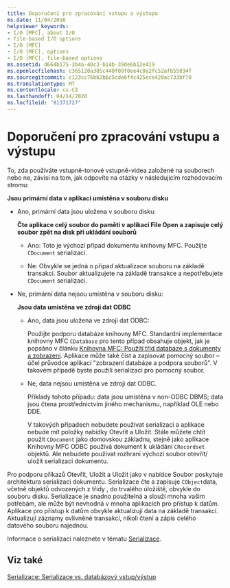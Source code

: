 ```yaml
---
title: Doporučení pro zpracování vstupu a výstupu
ms.date: 11/04/2016
helpviewer_keywords:
- I/O [MFC], about I/O
- file-based I/O options
- I/O [MFC]
- I/O [MFC], options
- I/O [MFC], file-based options
ms.assetid: d664b175-3b4a-40c3-b14b-39de6b12e419
ms.openlocfilehash: c365120a385c440f09f0ee4c0a2fc52afb55834f
ms.sourcegitcommit: c123cc76bb2b6c5cde6f4c425ece420ac733bf70
ms.translationtype: MT
ms.contentlocale: cs-CZ
ms.lasthandoff: 04/14/2020
ms.locfileid: "81371727"
---
```

# <a name="recommendations-for-handling-inputoutput"></a>Doporučení pro zpracování vstupu a výstupu

To, zda používáte vstupně-tonové vstupně-videa založené na souborech nebo ne, závisí na tom, jak odpovíte na otázky v následujícím rozhodovacím stromu:

**Jsou primární data v aplikaci umístěna v souboru disku**

- Ano, primární data jsou uložena v souboru disku:

   **Čte aplikace celý soubor do paměti v aplikaci File Open a zapisuje celý soubor zpět na disk při ukládání souborů**

  - Ano: Toto je výchozí případ dokumentu knihovny MFC. Použijte `CDocument` serializaci.

  - Ne: Obvykle se jedná o případ aktualizace souboru na základě transakcí. Soubor aktualizujete na základě transakce a nepotřebujete `CDocument` serializaci.

- Ne, primární data nejsou umístěna v souboru disku:

   **Jsou data umístěna ve zdroji dat ODBC**

  - Ano, data jsou uložena ve zdroji dat ODBC:

      Použijte podporu databáze knihovny MFC. Standardní implementace knihovny MFC `CDatabase` pro tento případ obsahuje objekt, jak je popsáno v článku [Knihovna MFC: Použití tříd databáze s dokumenty a zobrazení](../data/mfc-using-database-classes-with-documents-and-views.md). Aplikace může také číst a zapisovat pomocný soubor – účel průvodce aplikací "zobrazení databáze a podpora souborů". V takovém případě byste použili serializaci pro pomocný soubor.

  - Ne, data nejsou umístěna ve zdroji dat ODBC.

      Příklady tohoto případu: data jsou umístěna v non-ODBC DBMS; data jsou čtena prostřednictvím jiného mechanismu, například OLE nebo DDE.

      V takových případech nebudete používat serializaci a aplikace nebude mít položky nabídky Otevřít a Uložit. Stále můžete chtít použít `CDocument` jako domovskou základnu, stejně jako aplikace Knihovny MFC ODBC používá dokument k ukládání `CRecordset` objektů. Ale nebudete používat rozhraní výchozí soubor otevřít/ uložit serializaci dokumentu.

Pro podporu příkazů Otevřít, Uložit a Uložit jako v nabídce Soubor poskytuje architektura serializaci dokumentu. Serializace čte a zapisuje `CObject`data, včetně objektů odvozených z třídy , do trvalého úložiště, obvykle do souboru disku. Serializace je snadno použitelná a slouží mnoha vašim potřebám, ale může být nevhodná v mnoha aplikacích pro přístup k datům. Aplikace pro přístup k datům obvykle aktualizují data na základě transakcí. Aktualizují záznamy ovlivněné transakcí, nikoli čtení a zápis celého datového souboru najednou.

Informace o serializaci naleznete v tématu [Serializace](../mfc/serialization-in-mfc.md).

## <a name="see-also"></a>Viz také

[Serializace: Serializace vs. databázový vstup/výstup](../mfc/serialization-serialization-vs-database-input-output.md)
